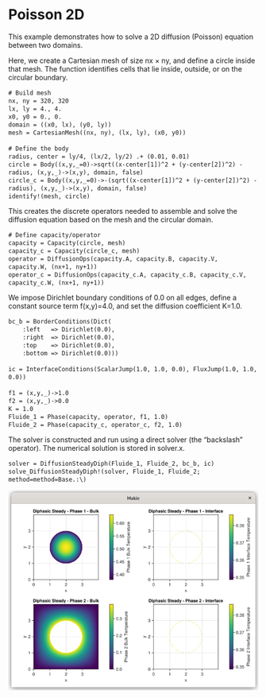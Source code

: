# Poisson 2D

This example demonstrates how to solve a 2D diffusion (Poisson) equation between two domains.

Here, we create a Cartesian mesh of size nx × ny, and define a circle inside that mesh.
The function identifies cells that lie inside, outside, or on the circular boundary.
```
# Build mesh
nx, ny = 320, 320
lx, ly = 4., 4.
x0, y0 = 0., 0.
domain = ((x0, lx), (y0, ly))
mesh = CartesianMesh((nx, ny), (lx, ly), (x0, y0))

# Define the body
radius, center = ly/4, (lx/2, ly/2) .+ (0.01, 0.01)
circle = Body((x,y,_=0)->sqrt((x-center[1])^2 + (y-center[2])^2) - radius, (x,y,_)->(x,y), domain, false)
circle_c = Body((x,y,_=0)->-(sqrt((x-center[1])^2 + (y-center[2])^2) - radius), (x,y,_)->(x,y), domain, false)
identify!(mesh, circle)
```

This creates the discrete operators needed to assemble and solve the diffusion equation based on the mesh and the circular domain.

```
# Define capacity/operator
capacity = Capacity(circle, mesh)
capacity_c = Capacity(circle_c, mesh)
operator = DiffusionOps(capacity.A, capacity.B, capacity.V, capacity.W, (nx+1, ny+1))
operator_c = DiffusionOps(capacity_c.A, capacity_c.B, capacity_c.V, capacity_c.W, (nx+1, ny+1))
```

We impose Dirichlet boundary conditions of 0.0 on all edges, define a constant source term f(x,y)=4.0, and set the diffusion coefficient K=1.0.
```
bc_b = BorderConditions(Dict(
    :left   => Dirichlet(0.0),
    :right  => Dirichlet(0.0),
    :top    => Dirichlet(0.0),
    :bottom => Dirichlet(0.0)))

ic = InterfaceConditions(ScalarJump(1.0, 1.0, 0.0), FluxJump(1.0, 1.0, 0.0))

f1 = (x,y,_)->1.0
f2 = (x,y,_)->0.0
K = 1.0
Fluide_1 = Phase(capacity, operator, f1, 1.0)
Fluide_2 = Phase(capacity_c, operator_c, f2, 1.0)
```

The solver is constructed and run using a direct solver (the “backslash” operator). The numerical solution is stored in solver.x.
```
solver = DiffusionSteadyDiph(Fluide_1, Fluide_2, bc_b, ic)
solve_DiffusionSteadyDiph!(solver, Fluide_1, Fluide_2; method=method=Base.:\)
```

![](assests/poisson_2d_2phases/poisson_2d_2phases_plot.png)